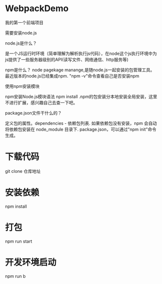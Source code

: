 # WebpackDemo
我的第一个前端项目

需要安装node.js

node.js是什么？

是一个JS运行时环境（简单理解为解析执行js代码），在node这个js执行环境中为js提供了一些服务器级别的API(读写文件、网络通信、http服务等)

npm是什么？ node pagekage manange,是随node.js一起安装的包管理工具。最近版本的node.js已经集成npm. "npm -v"命令查看自己是否安装npm

使用npm安装模块

npm安装Node.js模块语法  npm install <module name> .npm的包安装分本地安装全局安装，这里不进行扩展，感兴趣自己去查一下吧。
  
package.json文件干什么的？

定义包的属性。dependencies - 依赖包列表. 如果依赖包没有安装，npm 会自动将依赖包安装在 node_module 目录下.
package.json，可以通过"npm init"命令生成。
  


# 下载代码
git clone 仓库地址
# 安装依赖
npm install
# 打包
npm run start
# 开发环境启动
npm run b

